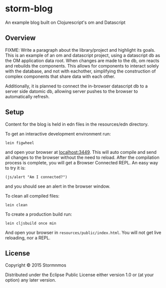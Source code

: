 # storm-blog


An example blog built on Clojurescript's om and Datascript

## Overview

FIXME: Write a paragraph about the library/project and highlight its goals.
This is an example of an om and datascript project, using a datascript db as the OM application data root.
When changes are made to the db, om reacts and rebuilds the components. This allows for components to interact
solely with the database, and not with eachother, simplifying the construction of complex components that share data
with each other.

Additionally, it is planned to connect the in-browser datascript db to a server side datomic db, allowing server pushes
to the browser to automatically refresh.


## Setup

Content for the blog is held in edn files in the resources/edn directory.


To get an interactive development environment run:

    lein figwheel

and open your browser at [localhost:3449](http://localhost:3449/).
This will auto compile and send all changes to the browser without the
need to reload. After the compilation process is complete, you will
get a Browser Connected REPL. An easy way to try it is:

    (js/alert "Am I connected?")

and you should see an alert in the browser window.

To clean all compiled files:

    lein clean

To create a production build run:

    lein cljsbuild once min

And open your browser in `resources/public/index.html`. You will not
get live reloading, nor a REPL. 

## License

Copyright © 2015 Stormnmos

Distributed under the Eclipse Public License either version 1.0 or (at your option) any later version.
